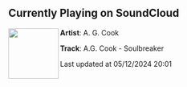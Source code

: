## Currently Playing on SoundCloud

[<img align="left" width="100" src="https://i1.sndcdn.com/artworks-cWh7QoyNVh1L-0-t500x500.jpg">](https://soundcloud.com/agcook/a-g-cook-soulbreaker)

**Artist**: A. G. Cook 

**Track**: A.G. Cook - Soulbreaker

Last updated at 05/12/2024 20:01
